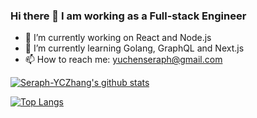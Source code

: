 ### Hi there 👋 I am working as a Full-stack Engineer


- 🔭 I’m currently working on React and Node.js
- 🌱 I’m currently learning Golang, GraphQL and Next.js
- 📫 How to reach me: yuchenseraph@gmail.com


[![Seraph-YCZhang's github stats](https://github-readme-stats.vercel.app/api?username=Seraph-YCZhang&count_private=true&theme=dracula)](https://github.com/Seraph-YCZhang/Seraph-YCZhang)

[![Top Langs](https://github-readme-stats.vercel.app/api/top-langs/?username=Seraph-YCZhang&theme=dracula)](https://github.com/Seraph-YCZhang/Seraph-YCZhang)

